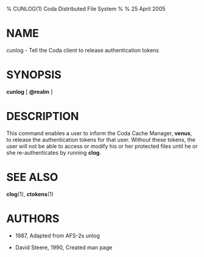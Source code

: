 % CUNLOG(1) Coda Distributed File System
%
% 25 April 2005

NAME
====

cunlog - Tell the Coda client to release authentication tokens

SYNOPSIS
========

**cunlog** \[ **\@realm** \]

DESCRIPTION
===========

This command enables a user to inform the Coda Cache Manager, **venus**,
to release the authentication tokens for that user. Without these
tokens, the user will not be able to access or modify his or her
protected files until he or she re-authenticates by running **clog**.

SEE ALSO
========

**clog**(1), **ctokens**(1)

AUTHORS
=======

* 1987, Adapted from AFS-2s unlog

* David Steere, 1990, Created man page
